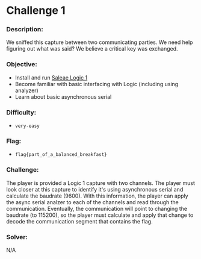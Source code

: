 # Challenge 1

### Description:
We sniffed this capture between two communicating parties. We need help figuring out what was said? We believe a critical key was exchanged.

### Objective:
* Install and run [Saleae Logic 1](https://support.saleae.com/logic-software/legacy-software/older-software-releases#logic-1-x-download-links)
* Become familiar with basic interfacing with Logic (including using analyzer)
* Learn about basic asynchronous serial

### Difficulty:
* `very-easy`

### Flag:
* `flag{part_of_a_balanced_breakfast}` 

### Challenge:

The player is provided a Logic 1 capture with two channels. The player must look closer at this capture to identify it's using asynchronous serial and calculate the baudrate (9600). With this information, the player can apply the async serial analzer to each of the channels and read through the communication. Eventually, the communication will point to changing the baudrate (to 115200), so the player must calculate and apply that change to decode the communication segment that contains the flag.

### Solver:

N/A